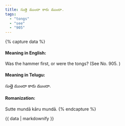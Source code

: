 ```yaml
---
title: సుత్తె ముందా కారు ముందా.
tags:
  - "tongs"
  - "see"
  - "905"
---
```


{% capture data %}
#### Meaning in English:
Was the hammer first, or were the tongs?
(See No. 905. )

#### Meaning in Telugu:
సుత్తె ముందా కారు ముందా.

#### Romanization:
Sutte mundā kāru mundā.
{% endcapture %}

{{ data | markdownify }}

